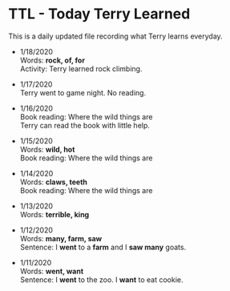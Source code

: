 # TTL - Today Terry Learned

This is a daily updated file recording what Terry learns everyday.

- 1/18/2020  
Words: __rock, of, for__  
Activity: Terry learned rock climbing.  


- 1/17/2020  
Terry went to game night. No reading.


- 1/16/2020  
Book reading: Where the wild things are  
Terry can read the book with little help.


- 1/15/2020  
Words: __wild, hot__  
Book reading: Where the wild things are


- 1/14/2020  
Words: __claws, teeth__  
Book reading: Where the wild things are


- 1/13/2020  
Words: __terrible, king__  


- 1/12/2020  
Words: __many, farm, saw__  
Sentence: I __went__ to a __farm__ and I __saw many__ goats.


- 1/11/2020  
Words: __went, want__  
Sentence: I __went__ to the zoo. I __want__ to eat cookie.